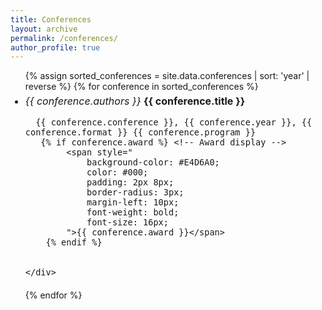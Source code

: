 ```yaml
---
title: Conferences
layout: archive
permalink: /conferences/
author_profile: true
---
```


<ul>
{% assign sorted_conferences = site.data.conferences | sort: 'year' | reverse %}
{% for conference in sorted_conferences %}
<li style="font-size: 16px; margin-bottom: 20px;"> <!-- Added bottom margin -->
   <div style="margin-top: 5px;"> <!-- Added top margin -->
      <em style="font-size: 16px;">{{ conference.authors }}</em> 
      <strong style="font-size: 16px;">{{ conference.title }}</strong>
       
      {{ conference.conference }}, {{ conference.year }}, {{ conference.format }} {{ conference.program }}
       {% if conference.award %} <!-- Award display -->
            <span style="
                background-color: #E4D6A0; 
                color: #000; 
                padding: 2px 8px; 
                border-radius: 3px; 
                margin-left: 10px; 
                font-weight: bold;
                font-size: 16px;
            ">{{ conference.award }}</span>
        {% endif %}
       
    
    </div>
    
    
    

        

    
</li>
{% endfor %}
</ul>
